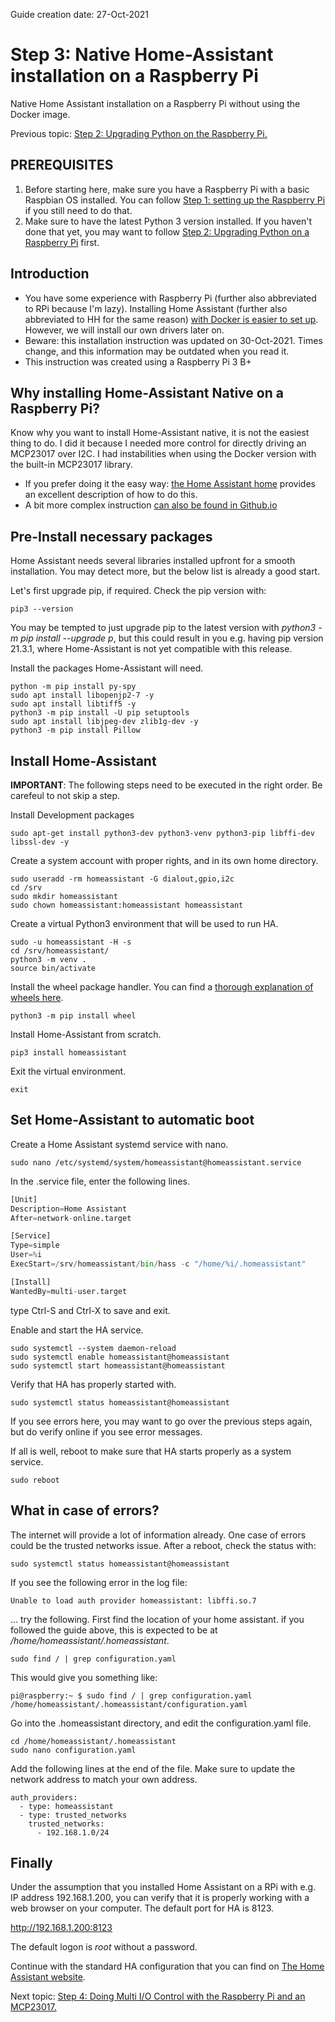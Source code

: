 Guide creation date: 27-Oct-2021 
# Step 3: Native Home-Assistant installation on a Raspberry Pi
Native Home Assistant installation on a Raspberry Pi without using the Docker image.

Previous topic: [Step 2: Upgrading Python on the Raspberry Pi.](https://github.com/JurgenVanGorp/Step2-Upgrading-Python-on-a-Raspberry-Pi)

## PREREQUISITES

1. Before starting here, make sure you have a Raspberry Pi with a basic Raspbian OS installed. You can follow [Step 1: setting up the Raspberry Pi](https://github.com/JurgenVanGorp/Step1-Setting-up-the-Raspberry-Pi) if you still need to do that.
2. Make sure to have the latest Python 3 version installed. If you haven't done that yet, you may want to follow [Step 2: Upgrading Python on a Raspberry Pi](https://github.com/JurgenVanGorp/Step2-Upgrading-Python-on-a-Raspberry-Pi) first.

## Introduction

* You have some experience with Raspberry Pi (further also abbreviated to RPi because I'm lazy). Installing Home Assistant (further also abbreviated to HH for the same reason) [with Docker is easier to set up](https://www.home-assistant.io/installation/raspberrypi/). However, we will install our own drivers later on.
* Beware: this installation instruction was updated on 30-Oct-2021. Times change, and this information may be outdated when you read it.
* This instruction was created using a Raspberry Pi 3 B+

## Why installing Home-Assistant Native on a Raspberry Pi?

Know why you want to install Home-Assistant native, it is not the easiest thing to do. I did it because I needed more control for directly driving an MCP23017 over I2C. I had instabilities when using the Docker version with the built-in MCP23017 library.
* If you prefer doing it the easy way: [the Home Assistant home](https://www.home-assistant.io/installation "The one and only Home Assistant") provides an excellent description of how to do this.
* A bit more complex instruction [can also be found in Github.io](https://sensorsiot.github.io/IOTstack/Containers/Home-Assistant/)

## Pre-Install necessary packages

Home Assistant needs several libraries installed upfront for a smooth installation. You may detect more, but the below list is already a good start.

Let's first upgrade pip, if required. Check the pip version with:

```
pip3 --version
```

You may be tempted to just upgrade pip to the latest version with *python3 -m pip install --upgrade p*, but this could result in you e.g. having pip version 21.3.1, where Home-Assistant is not yet compatible with this release. 

Install the packages Home-Assistant will need.

```
python -m pip install py-spy
sudo apt install libopenjp2-7 -y
sudo apt install libtiff5 -y
python3 -m pip install -U pip setuptools
sudo apt install libjpeg-dev zlib1g-dev -y
python3 -m pip install Pillow
```

## Install Home-Assistant

**IMPORTANT**: The following steps need to be executed in the right order. Be carefeul to not skip a step.

Install Development packages

```
sudo apt-get install python3-dev python3-venv python3-pip libffi-dev libssl-dev -y
```

Create a system account with proper rights, and in its own home directory.

```
sudo useradd -rm homeassistant -G dialout,gpio,i2c
cd /srv
sudo mkdir homeassistant
sudo chown homeassistant:homeassistant homeassistant
```

Create a virtual Python3 environment that will be used to run HA.

```
sudo -u homeassistant -H -s
cd /srv/homeassistant/
python3 -m venv .
source bin/activate
```

Install the wheel package handler. You can find a [thorough explanation of wheels here](https://realpython.com/python-wheels/).

```
python3 -m pip install wheel
```

Install Home-Assistant from scratch.

```
pip3 install homeassistant
```

Exit the virtual environment.

```
exit
```

## Set Home-Assistant to automatic boot

Create a Home Assistant systemd service with nano.

```
sudo nano /etc/systemd/system/homeassistant@homeassistant.service
```

In the .service file, enter the following lines.

```python
[Unit]
Description=Home Assistant
After=network-online.target

[Service]
Type=simple
User=%i
ExecStart=/srv/homeassistant/bin/hass -c "/home/%i/.homeassistant"

[Install]
WantedBy=multi-user.target
```

type Ctrl-S and Ctrl-X to save and exit.

Enable and start the HA service.

```
sudo systemctl --system daemon-reload
sudo systemctl enable homeassistant@homeassistant
sudo systemctl start homeassistant@homeassistant
```

Verify that HA has properly started with.

```
sudo systemctl status homeassistant@homeassistant
```

If you see errors here, you may want to go over the previous steps again, but do verify online if you see error messages.

If all is well, reboot to make sure that HA starts properly as a system service.

```
sudo reboot
```

## What in case of errors?

The internet will provide a lot of information already. One case of errors could be the trusted networks issue. After a reboot, check the status with:

```
sudo systemctl status homeassistant@homeassistant
```

If you see the following error in the log file:

```
Unable to load auth provider homeassistant: libffi.so.7
```

... try the following. First find the location of your home assistant. if you followed the guide above, this is expected to be at */home/homeassistant/.homeassistant*.

```
sudo find / | grep configuration.yaml
```

This would give you something like:

```
pi@raspberry:~ $ sudo find / | grep configuration.yaml
/home/homeassistant/.homeassistant/configuration.yaml
```

Go into the .homeassistant directory, and edit the configuration.yaml file.

```
cd /home/homeassistant/.homeassistant
sudo nano configuration.yaml
```

Add the following lines at the end of the file. Make sure to update the network address to match your own address.

```
auth_providers:
  - type: homeassistant
  - type: trusted_networks
    trusted_networks:
      - 192.168.1.0/24
```

## Finally

Under the assumption that you installed Home Assistant on a RPi with e.g. IP address 192.168.1.200, you can verify that it is properly working with a web browser on your computer. The default port for HA is 8123.

http://192.168.1.200:8123

The default logon is *root* without a password.

Continue with the standard HA configuration that you can find on [The Home Assistant website](https://www.home-assistant.io/docs/configuration/).

Next topic: [Step 4: Doing Multi I/O Control with the Raspberry Pi and an MCP23017.](https://github.com/JurgenVanGorp/Step4-MCP23017-multi-IO-control-on-a-Raspberry-Pi-with-I2C)


